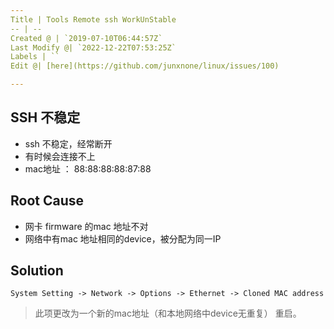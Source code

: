 ```yaml
---
Title | Tools Remote ssh WorkUnStable
-- | --
Created @ | `2019-07-10T06:44:57Z`
Last Modify @| `2022-12-22T07:53:25Z`
Labels | ``
Edit @| [here](https://github.com/junxnone/linux/issues/100)

---
```

## SSH 不稳定

- ssh 不稳定，经常断开
- 有时候会连接不上
- mac地址 ： 88:88:88:88:87:88

## Root Cause
- 网卡 firmware 的mac 地址不对
- 网络中有mac 地址相同的device，被分配为同一IP

## Solution

`System Setting -> Network -> Options -> Ethernet -> Cloned MAC address`

> 此项更改为一个新的mac地址（和本地网络中device无重复）
> 重启。


